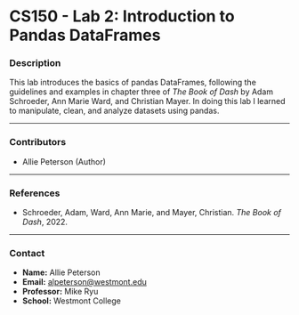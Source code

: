 # CS150 - Lab 2: Introduction to Pandas DataFrames

### Description
This lab introduces the basics of pandas DataFrames, following the guidelines and examples in chapter three of *The Book of Dash* by Adam Schroeder, Ann Marie Ward, and Christian Mayer. In doing this lab I learned to manipulate, clean, and analyze datasets using pandas.

---

### Contributors
- Allie Peterson (Author)

---

### References
- Schroeder, Adam, Ward, Ann Marie, and Mayer, Christian. *The Book of Dash*, 2022.

---

### Contact
- **Name:** Allie Peterson  
- **Email:** alpeterson@westmont.edu  
- **Professor:** Mike Ryu
- **School:** Westmont College
